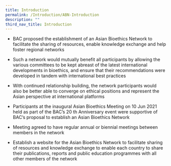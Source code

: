 ```yaml
---
title: Introduction
permalink: /Introduction/ABN-Introduction
description: ""
third_nav_title: Introduction
---
```


* BAC proposed the establishment of an Asian Bioethics Network to facilitate the sharing of
resources, enable knowledge exchange and help foster regional networks <br>

* Such a network would mutually benefit all participants by allowing the various committees to be kept abreast of the latest international developments in bioethics, and ensure that their
recommendations were developed in tandem with international best practices <br>

* With continued relationship building, the network participants would also be better able to
converge on ethical positions and represent the Asian perspective at international platforms<br>

* Participants at the inaugural Asian Bioethics Meeting on 10 Jun 2021 held as part
of the BAC’s 20 th Anniversary event were supportive of BAC’s proposal to
establish an Asian Bioethics Network<br>

* Meeting agreed to have regular annual or biennial meetings between members in the network<br>

* Establish a website for the Asian Bioethics Network to facilitate sharing of resources
and knowledge exchange to enable each country to share their publications, reports
and public education programmes with all other members of the network<br>